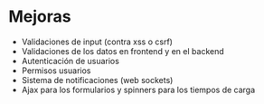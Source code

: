 # Mejoras
- Validaciones de input (contra xss o csrf)
- Validaciones de los datos en frontend y en el backend
- Autenticación de usuarios
- Permisos usuarios
- Sistema de notificaciones (web sockets)
- Ajax para los formularios y spinners para los tiempos de carga
